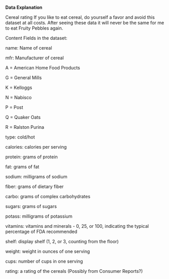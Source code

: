 **Data Explanation**

Cereal rating
If you like to eat cereal, do yourself a favor and avoid this dataset at all costs. After seeing these data it will never be the same for me to eat Fruity Pebbles again.

Content
Fields in the dataset:

name: Name of cereal

mfr: Manufacturer of cereal

A = American Home Food Products

G = General Mills

K = Kelloggs

N = Nabisco

P = Post

Q = Quaker Oats

R = Ralston Purina

type:
cold/hot

calories: calories per serving

protein: grams of protein

fat: grams of fat

sodium: milligrams of sodium

fiber: grams of dietary fiber

carbo: grams of complex carbohydrates

sugars: grams of sugars

potass: milligrams of potassium

vitamins: vitamins and minerals - 0, 25, or 100, indicating the typical percentage of FDA recommended

shelf: display shelf (1, 2, or 3, counting from the floor)

weight: weight in ounces of one serving

cups: number of cups in one serving

rating: a rating of the cereals (Possibly from Consumer Reports?)

